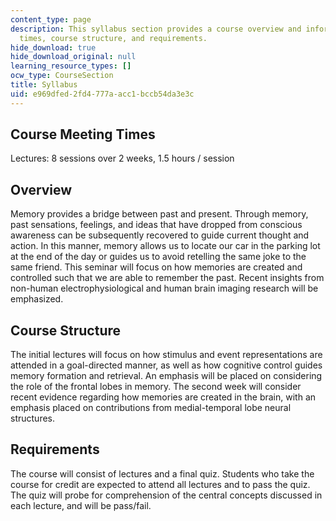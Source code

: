 ```yaml
---
content_type: page
description: This syllabus section provides a course overview and information on meeting
  times, course structure, and requirements.
hide_download: true
hide_download_original: null
learning_resource_types: []
ocw_type: CourseSection
title: Syllabus
uid: e969dfed-2fd4-777a-acc1-bccb54da3e3c
---
```


Course Meeting Times
--------------------

Lectures: 8 sessions over 2 weeks, 1.5 hours / session

Overview
--------

Memory provides a bridge between past and present. Through memory, past sensations, feelings, and ideas that have dropped from conscious awareness can be subsequently recovered to guide current thought and action. In this manner, memory allows us to locate our car in the parking lot at the end of the day or guides us to avoid retelling the same joke to the same friend. This seminar will focus on how memories are created and controlled such that we are able to remember the past. Recent insights from non-human electrophysiological and human brain imaging research will be emphasized.

Course Structure
----------------

The initial lectures will focus on how stimulus and event representations are attended in a goal-directed manner, as well as how cognitive control guides memory formation and retrieval. An emphasis will be placed on considering the role of the frontal lobes in memory. The second week will consider recent evidence regarding how memories are created in the brain, with an emphasis placed on contributions from medial-temporal lobe neural structures.

Requirements
------------

The course will consist of lectures and a final quiz. Students who take the course for credit are expected to attend all lectures and to pass the quiz. The quiz will probe for comprehension of the central concepts discussed in each lecture, and will be pass/fail.